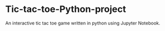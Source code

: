 # Tic-tac-toe-Python-project
An interactive tic tac toe game written in python using Jupyter Notebook.
